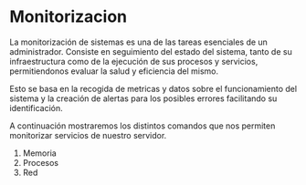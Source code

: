 # Monitorizacion
La monitorización de sistemas es una de las tareas esenciales de un administrador. Consiste en seguimiento del estado del sistema, tanto de su infraestructura
como de la ejecución de sus procesos y servicios, permitiendonos evaluar la salud y eficiencia del mismo.

Esto se basa en la recogida de metricas y datos sobre el funcionamiento del sistema y la creación de alertas para los posibles errores facilitando su identificación.

A continuación mostraremos los distintos comandos que nos permiten monitorizar servicios de nuestro servidor.

1. Memoria
2. Procesos
3. Red

